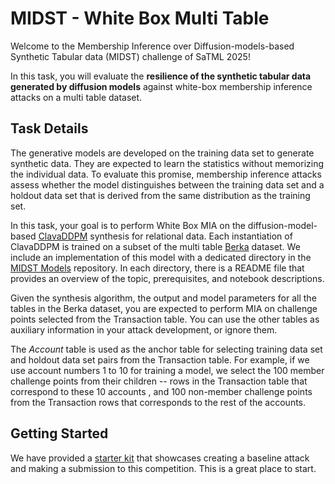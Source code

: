 # MIDST - White Box Multi Table

Welcome to the Membership Inference over Diffusion-models-based Synthetic Tabular data (MIDST) challenge of SaTML 2025! 

In this task, you will evaluate the **resilience of the synthetic tabular data generated by diffusion models** against white-box membership inference attacks on a multi table dataset.


## Task Details

The generative models are developed on the training data set to generate synthetic data. They are expected to learn the statistics without memorizing the individual data. To evaluate this promise, membership inference attacks assess whether the model distinguishes between the training data set and a holdout data set that is derived from the same distribution as the training set.

In this task, your goal is to perform White Box MIA on the diffusion-model-based [ClavaDDPM](https://arxiv.org/abs/2405.17724) synthesis for relational data. Each instantiation of ClavaDDPM is trained on a subset of the multi table [Berka](https://www.kaggle.com/datasets/marceloventura/the-berka-dataset) dataset. We include an implementation of this model with a dedicated directory in the [MIDST Models](https://github.com/VectorInstitute/MIDSTModels) repository. In each directory, there is a README file that provides an overview of the topic, prerequisites, and notebook descriptions.

Given the synthesis algorithm, the output and model parameters for all the tables in the Berka dataset, you are expected to perform MIA on challenge points selected from the Transaction table. You can use the other tables as auxiliary information in your attack development, or ignore them.

The *Account* table  is used as  the anchor table for selecting training data set and holdout data set pairs from the Transaction table. For example, if we use account numbers 1 to 10 for training a model, we select the 100 member challenge points from their children -- rows in the Transaction table that correspond to these 10 accounts , and 100 non-member challenge points from the Transaction rows that corresponds to the rest of the accounts.

## Getting Started

We have provided a [starter kit](https://github.com/VectorInstitute/MIDSTModels/tree/main/starter_kits)  that showcases creating a baseline attack and making a submission to this competition. This is a great place to start.

